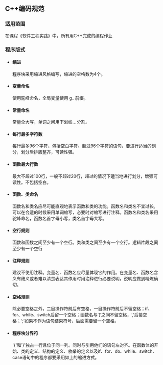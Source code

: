 ## C++编码规范

### 适用范围

在课程《软件工程实践》中，所有用C++完成的编程作业

### 程序版式

- #### 缩进

  程序块采用缩进风格编写，缩进的空格数为4个。

- #### 变量命名

  使用驼峰命名，全局变量使用 g_ 前缀。

- #### 常量命名

  常量全大写，单词之间用下划线 _ 分割。

- #### 每行最多字符数  

  每行最多96个字符，包括空白字符。超过96个字符的语句，要进行适当的划分，划分后排版整齐，可读性强。

- #### 函数最大行数

  最大不超过100行，一般不超过20行，超过的情况下适当地进行划分，增强可读性。不包括空白。

- #### 函数、类命名

  函数名和类名应尽可能直观地表示函数和类的功能。函数名和类名不宜过长，可以在合适的时候采用单词缩写，必要时对缩写进行注释。函数名和类名采用驼峰命名，函数名首字母小写，类名首字母大写。

- #### 空行规则

  函数和函数之间至少有一个空行。类和类之间至少有一个空行。逻辑片段之间至少有一个空行

- #### 注释规则

  建议不使用注释。变量名、函数名应尽量体现它的作用。在变量名、函数名含义有歧义或者难以清楚表达其作用时用注释进行必要说明，说明应做到精炼确切。

- #### 空格规则

  除必要空格之外，二目操作符前后有空格，一目操作符前后不留空格；if、for、while、switch后留一个空格；函数名与‘(’之间不留空格，‘,’后接空格；‘;’如果不作为语句结束符号，后面需要留一个空格。

- #### 程序块分界符

  '{'和'}'独占一行且位于同一列。同时与引用他们的语句左对齐。在函数体的开始、类的定义、结构的定义、枚举的定义以及if、for、do、while、switch、case语句中的程序都要采用如上的缩进方式。







